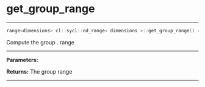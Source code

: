 # get_group_range

---

```cpp
range<dimensions> cl::sycl::nd_range< dimensions >::get_group_range() const
```


Compute the group . range


---
**Parameters:**

**Returns:** The group range 

---

